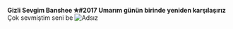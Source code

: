 **Gizli Sevgim Banshee ✯#2017 Umarım günün birinde yeniden karşılaşırız**
Çok sevmiştim seni be
![Adsız](https://cdn.discordapp.com/attachments/929378970158370836/930937739283664966/05bf01f8-419c-4689-bed6-2d53e32944a2.png)
